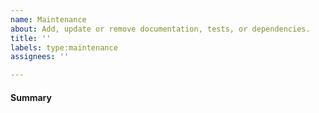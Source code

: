 ```yaml
---
name: Maintenance
about: Add, update or remove documentation, tests, or dependencies.
title: ''
labels: type:maintenance
assignees: ''

---
```


#### Summary
<!--- Generally describe the purpose of the change. -->
